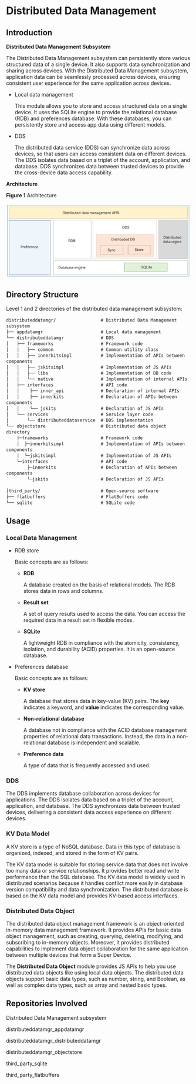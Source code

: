 # Distributed Data Management


## Introduction

**Distributed Data Management Subsystem**

The Distributed Data Management subsystem can persistently store various structured data of a single device. It also supports data synchronization and sharing across devices. With the Distributed Data Management subsystem, application data can be seamlessly processed across devices, ensuring consistent user experience for the same application across devices.

-   Local data management

    This module allows you to store and access structured data on a single device. It uses the SQLite engine to provide the relational database (RDB) and preferences database. With these databases, you can persistently store and access app data using different models.


-   DDS

    The distributed data service (DDS) can synchronize data across devices, so that users can access consistent data on different devices. The DDS isolates data based on a triplet of the account, application, and database. DDS synchronizes data between trusted devices to provide the cross-device data access capability.


**Architecture**

**Figure 1** Architecture


![](figures/Distributed_data_management_architecture.png)

## Directory Structure

Level 1 and 2 directories of the distributed data management subsystem:

```
distributeddatamgr/                 # Distributed Data Management subsystem
├── appdatamgr                      # Local data management
└── distributeddatamgr              # DDS
│   ├── frameworks                  # Framework code
│   │   ├── common                  # Common utility class
│   │   ├── innerkitsimpl           # Implementation of APIs between components
│   │   ├── jskitsimpl              # Implementation of JS APIs 
│   │   ├── libs                    # Implementation of DB code 
│   │   └── native                  # Implementation of internal APIs 
│   ├── interfaces                  # API code
│   │    ├── inner_api              # Declaration of internal APIs
│   │    ├── innerkits              # Declaration of APIs between components
│   │    └── jskits                 # Declaration of JS APIs 
│   └── services                    # Service layer code
│       └── distributeddataservice  # DDS implementation
└── objectstore                     # Distributed data object directory
    ├─frameworks                    # Framework code
    │  ├─innerkitsimpl              # Implementation of APIs between components
    │  └─jskitsimpl                 # Implementation of JS APIs
    └─interfaces                    # API code
        ├─innerkits                 # Declaration of APIs between components
        └─jskits                    # Declaration of JS APIs
    
│third_party/                       # Open-source software
├── flatbuffers                     # FlatBuffers code
└── sqlite                          # SQLite code
```

## Usage

### Local Data Management

-   RDB store

    Basic concepts are as follows:

    -   **RDB**

        A database created on the basis of relational models. The RDB stores data in rows and columns.

    -   **Result set**

        A set of query results used to access the data. You can access the required data in a result set in flexible modes.

    -   **SQLite**

        A lightweight RDB in compliance with the atomicity, consistency, isolation, and durability (ACID) properties. It is an open-source database.


-   Preferences database

    Basic concepts are as follows:

    -   **KV store**

        A database that stores data in key-value (KV) pairs. The **key** indicates a keyword, and **value** indicates the corresponding value.

    -   **Non-relational database**

        A database not in compliance with the ACID database management properties of relational data transactions. Instead, the data in a non-relational database is independent and scalable.

    -   **Preference data**

        A type of data that is frequently accessed and used.

    
### DDS

The DDS implements database collaboration across devices for applications. The DDS isolates data based on a triplet of the account, application, and database. The DDS synchronizes data between trusted devices, delivering a consistent data access experience on different devices.

### KV Data Model

A KV store is a type of NoSQL database. Data in this type of database is organized, indexed, and stored in the form of KV pairs.

The KV data model is suitable for storing service data that does not involve too many data or service relationships. It provides better read and write performance than the SQL database. The KV data model is widely used in distributed scenarios because it handles conflict more easily in database version compatibility and data synchronization. The distributed database is based on the KV data model and provides KV-based access interfaces.

### Distributed Data Object

The distributed data object management framework is an object-oriented in-memory data management framework. It provides APIs for basic data object management, such as creating, querying, deleting, modifying, and subscribing to in-memory objects. Moreover, it provides distributed capabilities to implement data object collaboration for the same application between multiple devices that form a Super Device.

The **Distributed Data Object** module provides JS APIs to help you use distributed data objects like using local data objects. The distributed data objects support basic data types, such as number, string, and Boolean, as well as complex data types, such as array and nested basic types.

## Repositories Involved

Distributed Data Management subsystem

distributeddatamgr\_appdatamgr

distributeddatamgr\_distributeddatamgr

distributeddatamgr\_objectstore

third\_party\_sqlite

third\_party\_flatbuffers
